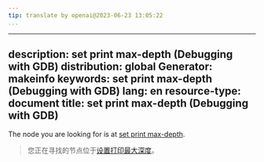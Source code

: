 ```yaml
---
tip: translate by openai@2023-06-23 13:05:22
...
```

---
description: set print max-depth (Debugging with GDB)
distribution: global
Generator: makeinfo
keywords: set print max-depth (Debugging with GDB)
lang: en
resource-type: document
title: set print max-depth (Debugging with GDB)
---

The node you are looking for is at [set print max-depth](Print-Settings.html#set-print-max_002ddepth).

> 您正在寻找的节点位于[设置打印最大深度](Print-Settings.html#set-print-max_002ddepth)。
